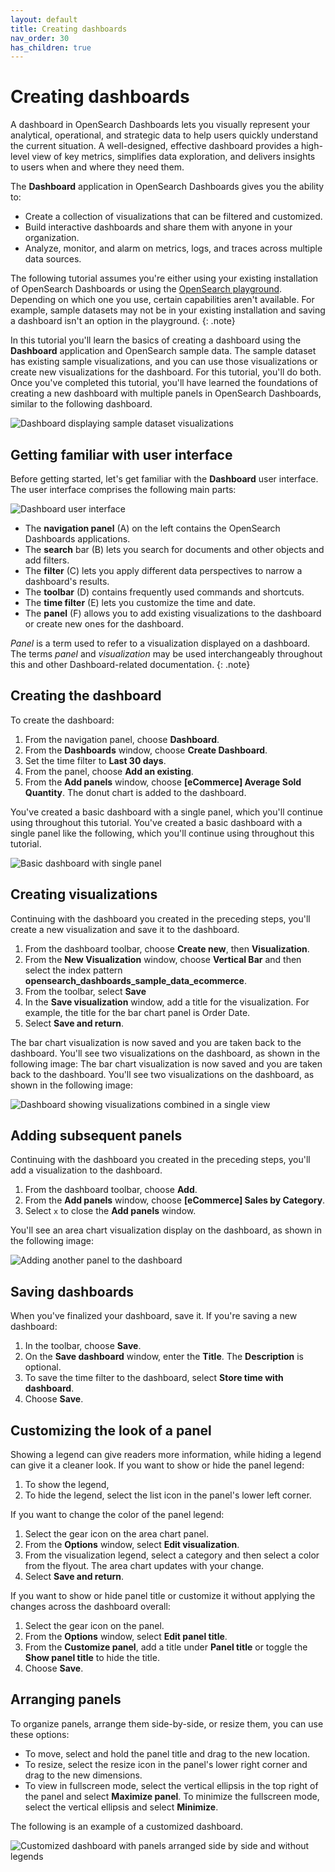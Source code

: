 ```yaml
---
layout: default
title: Creating dashboards
nav_order: 30
has_children: true
---
```


# Creating dashboards

A dashboard in OpenSearch Dashboards lets you visually represent your analytical, operational, and strategic data to help users quickly understand the current situation. A well-designed, effective dashboard provides a high-level view of key metrics, simplifies data exploration, and delivers insights to users when and where they need them. 

The **Dashboard** application in OpenSearch Dashboards gives you the ability to:

- Create a collection of visualizations that can be filtered and customized.
- Build interactive dashboards and share them with anyone in your organization.
- Analyze, monitor, and alarm on metrics, logs, and traces across multiple data sources.

The following tutorial assumes you're either using your existing installation of OpenSearch Dashboards or using the [OpenSearch playground](https://playground.opensearch.org/app/home#/). Depending on which one you use, certain capabilities aren't available. For example, sample datasets may not be in your existing installation and saving a dashboard isn't an option in the playground.
{: .note}

In this tutorial you'll learn the basics of creating a dashboard using the **Dashboard** application and OpenSearch sample data. The sample dataset has existing sample visualizations, and you can use those visualizations or create new visualizations for the dashboard. For this tutorial, you'll do both. Once you've completed this tutorial, you'll have learned the foundations of creating a new dashboard with multiple panels in OpenSearch Dashboards, similar to the following dashboard.

![Dashboard displaying sample dataset visualizations]({{site.url}}{{site.baseurl}}/images/dashboards/example-dashboard.png)

## Getting familiar with user interface

Before getting started, let's get familiar with the **Dashboard** user interface. The user interface comprises the following main parts:

![Dashboard user interface]({{site.url}}{{site.baseurl}}/images/dashboards/dashboard-UI.png)

- The **navigation panel** (A) on the left contains the OpenSearch Dashboards applications.
- The **search** bar (B) lets you search for documents and other objects and add filters.
- The **filter** (C) lets you apply different data perspectives to narrow a dashboard's results.
- The **toolbar** (D) contains frequently used commands and shortcuts.
- The **time filter** (E) lets you customize the time and date.
- The **panel** (F) allows you to add existing visualizations to the dashboard or create new ones for the dashboard.

_Panel_ is a term used to refer to a visualization displayed on a dashboard. The terms _panel_ and _visualization_ may be used interchangeably throughout this and other Dashboard-related documentation.
{: .note}

## Creating the dashboard

To create the dashboard:

1. From the navigation panel, choose **Dashboard**.
2. From the **Dashboards** window, choose **Create Dashboard**.
3. Set the time filter to **Last 30 days**.
4. From the panel, choose **Add an existing**.
5. From the **Add panels** window, choose **[eCommerce] Average Sold Quantity**. The donut chart is added to the dashboard.

You've created a basic dashboard with a single panel, which you'll continue using throughout this tutorial.
You've created a basic dashboard with a single panel like the following, which you'll continue using throughout this tutorial.

![Basic dashboard with single panel]({{site.url}}{{site.baseurl}}/images/dashboards/dashboard-basic.png)

## Creating visualizations

Continuing with the dashboard you created in the preceding steps, you'll create a new visualization and save it to the dashboard.

1. From the dashboard toolbar, choose **Create new**, then **Visualization**.
1. From the **New Visualization** window, choose **Vertical Bar** and then select the index pattern **opensearch_dashboards_sample_data_ecommerce**. 
1. From the toolbar, select **Save**
1. In the **Save visualization** window, add a title for the visualization. For example, the title for the bar chart panel is Order Date.
9.  Select **Save and return**.  

The bar chart visualization is now saved and you are taken back to the dashboard. You'll see two visualizations on the dashboard, as shown in the following image: 
The bar chart visualization is now saved and you are taken back to the dashboard. You'll see two visualizations on the dashboard, as shown in the following image: 

![Dashboard showing visualizations combined in a single view]({{site.url}}{{site.baseurl}}/images/dashboards/new-dashboard.png)

## Adding subsequent panels

Continuing with the dashboard you created in the preceding steps, you'll add a visualization to the dashboard.

1. From the dashboard toolbar, choose **Add**.
1. From the **Add panels** window, choose **[eCommerce] Sales by Category**.
1. Select `x` to close the **Add panels** window. 

You'll see an area chart visualization display on the dashboard, as shown in the following image: 

![Adding another panel to the dashboard]({{site.url}}{{site.baseurl}}/images/dashboards/new-area-viz.png)

## Saving dashboards

When you've finalized your dashboard, save it. If you're saving a new dashboard:

1. In the toolbar, choose **Save**.
2. On the **Save dashboard** window, enter the **Title**. The **Description** is optional.
3. To save the time filter to the dashboard, select **Store time with dashboard**.
4. Choose **Save**.

## Customizing the look of a panel

Showing a legend can give readers more information, while hiding a legend can give it a cleaner look. If you want to show or hide the panel legend:

1. To show the legend, 
2. To hide the legend, select the list icon in the panel's lower left corner.

If you want to change the color of the panel legend:

1. Select the gear icon on the area chart panel.
2. From the **Options** window, select **Edit visualization**.
3. From the visualization legend, select a category and then select a color from the flyout. The area chart updates with your change.
4. Select **Save and return**. 

If you want to show or hide panel title or customize it without applying the changes across the dashboard overall:

1. Select the gear icon on the panel.
2. From the **Options** window, select **Edit panel title**.
3. From the **Customize panel**, add a title under **Panel title** or toggle the **Show panel title** to hide the title.
4. Choose **Save**.

## Arranging panels

To organize panels, arrange them side-by-side, or resize them, you can use these options:

- To move, select and hold the panel title and drag to the new location.
- To resize, select the resize icon in the panel's lower right corner and drag to the new dimensions.
- To view in fullscreen mode, select the vertical ellipsis in the top right of the panel and select **Maximize panel**. To minimize the fullscreen mode, select the vertical ellipsis and select **Minimize**.

The following is an example of a customized dashboard.

![Customized dashboard with panels arranged side by side and without legends]({{site.url}}{{site.baseurl}}/images/dashboards/dashboard-arranged.png)
